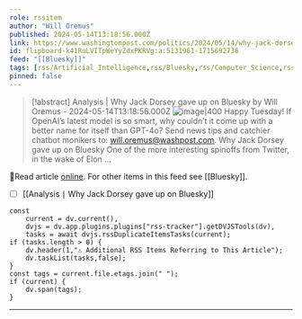 ```yaml
---
role: rssitem
author: "Will Oremus"
published: 2024-05-14T13:18:56.000Z
link: https://www.washingtonpost.com/politics/2024/05/14/why-jack-dorsey-gave-up-bluesky/
id: flipboard-k41RuLVITpWeYyZdxPKRVg:a:5131961-1715692736
feed: "[[Bluesky]]"
tags: [rss/Artificial_Intelligence,rss/Bluesky,rss/Computer_Science,rss/Jack_Dorsey,rss/Technology]
pinned: false
---
```


> [!abstract] Analysis | Why Jack Dorsey gave up on Bluesky by Will Oremus - 2024-05-14T13:18:56.000Z
> <span class="rss-image">![image|400](https://ic-cdn.flipboard.com/washingtonpost.com/4dab25eb545f2ed428c4cbcdb7414a382cdf66d0/_xlarge.jpeg)</span>
> Happy Tuesday! If OpenAI’s latest model is so smart, why couldn’t it come up with a better name for itself than GPT-4o? Send news tips and catchier chatbot monikers to: will.oremus@washpost.com. Why Jack Dorsey gave up on Bluesky One of the more interesting spinoffs from Twitter, in the wake of Elon …

🔗Read article [online](https://www.washingtonpost.com/politics/2024/05/14/why-jack-dorsey-gave-up-bluesky/). For other items in this feed see [[Bluesky]].

- [ ] [[Analysis ∣ Why Jack Dorsey gave up on Bluesky]]

~~~dataviewjs
const
    current = dv.current(),
	dvjs = dv.app.plugins.plugins["rss-tracker"].getDVJSTools(dv),
	tasks = await dvjs.rssDuplicateItemsTasks(current);
if (tasks.length > 0) {
	dv.header(1,"⚠ Additional RSS Items Referring to This Article");
    dv.taskList(tasks,false);
}
const tags = current.file.etags.join(" ");
if (current) {
	dv.span(tags);
}
~~~

- - -
